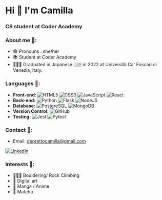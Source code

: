 # Hi 👋 I'm Camilla 

### CS student at Coder Academy

### About me 🌱: 

- 😄 Pronouns : she/her
- 📚 Student at Coder Academy
- 👩🏻‍🎓 Graduated in Japanese 🇯🇵 in 2022 at Università Ca' Foscari di Venezia, Italy.

### Languages 🌾: 
- **Front-end:** <img alt="HTML5" src="https://img.shields.io/badge/HTML5-181717?logo=html5&logoColor=white&labelColor=E34F26" /> <img alt="CSS3" src="https://img.shields.io/badge/CSS3-181717?logo=css3&logoColor=white&labelColor=1572B6" /> <img alt="JavaScript" src="https://img.shields.io/badge/JavaScript-323330?logo=javascript&logoColor=F7DF1E" /> <img alt="React" src="https://img.shields.io/badge/React-20232A?logo=react&logoColor=61DAFB" />
- **Back-end:** <img alt="Python" src="https://img.shields.io/badge/Python-181717?logo=python&logoColor=white&labelColor=3776AB" /> <img alt="Flask" src="https://img.shields.io/badge/Flask-181717?logo=flask&logoColor=white" /> <img alt="NodeJS" src="https://img.shields.io/badge/NodeJS-181717?logo=nodedotjs&logoColor=white&labelColor=339933" />
- **Database:** <img alt="PostgreSQL" src="https://img.shields.io/badge/PostgreSQL-181717?logo=postgresql&logoColor=white&labelColor=4169E1" /> <img alt="MongoDB" src="https://img.shields.io/badge/MongoDB-181717?logo=mongodb&logoColor=white&labelColor=47A248" />
- **Version Control:** <img alt="GitHub" src="https://img.shields.io/badge/Github-181717?logo=github&logoColor=white" />
- **Testing:** <img alt="Jest" src="https://img.shields.io/badge/Jest-181717?logo=jest&logoColor=white&labelColor=C21325" /> <img alt="Pytest" src="https://img.shields.io/badge/Pytest-181717?logo=pytest&logoColor=white&labelColor=0A9EDC" />

### Contact 📮: 
- Email: deprettocamilla@gmail.com

<a
  href="www.linkedin.com/in/camilla-de-pretto-815979234"
  target= "_blank">
  <img 
    alt="LinkedIn"
    src="https://img.shields.io/badge/linkedin-%230077B5.svg?&style=for-the-badge&logo=linkedin&logoColor=white"  
  />
  </a>

  ### Interests 🌿: 
  - 🧗🏻‍♀️ Bouldering/ Rock Climbing
  - 🎨 Digital art
  - 🎐 Manga / Anime
  - 🍵 Matcha 
